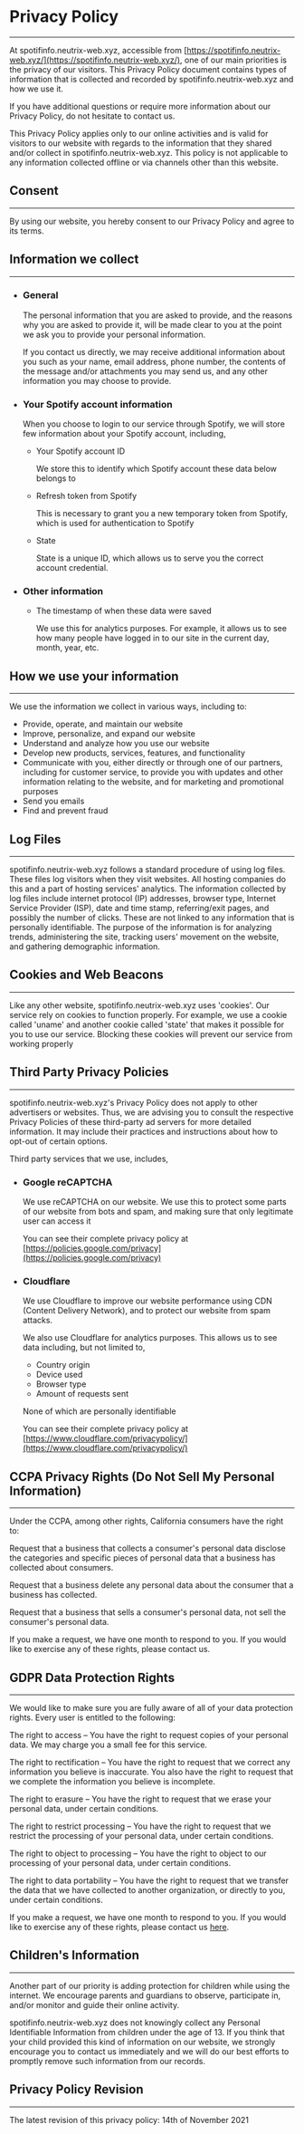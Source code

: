 # Privacy Policy

---

At spotifinfo.neutrix-web.xyz, accessible from [https://spotifinfo.neutrix-web.xyz/](https://spotifinfo.neutrix-web.xyz/), one of our main priorities is the privacy of our visitors. This Privacy Policy document contains types of information that is collected and recorded by spotifinfo.neutrix-web.xyz and how we use it.

If you have additional questions or require more information about our Privacy Policy, do not hesitate to contact us.

This Privacy Policy applies only to our online activities and is valid for visitors to our website with regards to the information that they shared and/or collect in spotifinfo.neutrix-web.xyz. This policy is not applicable to any information collected offline or via channels other than this website.

## Consent

---

By using our website, you hereby consent to our Privacy Policy and agree to its terms.

## Information we collect

---

-   ### General

    The personal information that you are asked to provide, and the reasons why you are asked to provide it, will be made clear to you at the point we ask you to provide your personal information.

    If you contact us directly, we may receive additional information about you such as your name, email address, phone number, the contents of the message and/or attachments you may send us, and any other information you may choose to provide.

-   ### Your Spotify account information

    When you choose to login to our service through Spotify, we will store few information about your Spotify account, including,

    -   Your Spotify account ID

        We store this to identify which Spotify account these data below belongs to

    -   Refresh token from Spotify

        This is necessary to grant you a new temporary token from Spotify, which is used for authentication to Spotify

    -   State

        State is a unique ID, which allows us to serve you the correct account credential.

-   ### Other information

    -   The timestamp of when these data were saved

        We use this for analytics purposes. For example, it allows us to see how many people have logged in to our site in the current day, month, year, etc.

## How we use your information

---

We use the information we collect in various ways, including to:

-   Provide, operate, and maintain our website
-   Improve, personalize, and expand our website
-   Understand and analyze how you use our website
-   Develop new products, services, features, and functionality
-   Communicate with you, either directly or through one of our partners, including for customer service, to provide you with updates and other information relating to the website, and for marketing and promotional purposes
-   Send you emails
-   Find and prevent fraud

## Log Files

---

spotifinfo.neutrix-web.xyz follows a standard procedure of using log files. These files log visitors when they visit websites. All hosting companies do this and a part of hosting services' analytics. The information collected by log files include internet protocol (IP) addresses, browser type, Internet Service Provider (ISP), date and time stamp, referring/exit pages, and possibly the number of clicks. These are not linked to any information that is personally identifiable. The purpose of the information is for analyzing trends, administering the site, tracking users' movement on the website, and gathering demographic information.

## Cookies and Web Beacons

---

Like any other website, spotifinfo.neutrix-web.xyz uses 'cookies'. Our service rely on cookies to function properly. For example, we use a cookie called 'uname' and another cookie called 'state' that makes it possible for you to use our service. Blocking these cookies will prevent our service from working properly

## Third Party Privacy Policies

---

spotifinfo.neutrix-web.xyz's Privacy Policy does not apply to other advertisers or websites. Thus, we are advising you to consult the respective Privacy Policies of these third-party ad servers for more detailed information. It may include their practices and instructions about how to opt-out of certain options.

Third party services that we use, includes,

-   ### Google reCAPTCHA

    We use reCAPTCHA on our website. We use this to protect some parts of our website from bots and spam, and making sure that only legitimate user can access it

    You can see their complete privacy policy at [https://policies.google.com/privacy](https://policies.google.com/privacy)

-   ### Cloudflare

    We use Cloudflare to improve our website performance using CDN (Content Delivery Network), and to protect our website from spam attacks.

    We also use Cloudflare for analytics purposes. This allows us to see data including, but not limited to,

    -   Country origin
    -   Device used
    -   Browser type
    -   Amount of requests sent

    None of which are personally identifiable

    You can see their complete privacy policy at [https://www.cloudflare.com/privacypolicy/](https://www.cloudflare.com/privacypolicy/)

## CCPA Privacy Rights (Do Not Sell My Personal Information)

---

Under the CCPA, among other rights, California consumers have the right to:

Request that a business that collects a consumer's personal data disclose the categories and specific pieces of personal data that a business has collected about consumers.

Request that a business delete any personal data about the consumer that a business has collected.

Request that a business that sells a consumer's personal data, not sell the consumer's personal data.

If you make a request, we have one month to respond to you. If you would like to exercise any of these rights, please contact us.

## GDPR Data Protection Rights

---

We would like to make sure you are fully aware of all of your data protection rights. Every user is entitled to the following:

The right to access – You have the right to request copies of your personal data. We may charge you a small fee for this service.

The right to rectification – You have the right to request that we correct any information you believe is inaccurate. You also have the right to request that we complete the information you believe is incomplete.

The right to erasure – You have the right to request that we erase your personal data, under certain conditions.

The right to restrict processing – You have the right to request that we restrict the processing of your personal data, under certain conditions.

The right to object to processing – You have the right to object to our processing of your personal data, under certain conditions.

The right to data portability – You have the right to request that we transfer the data that we have collected to another organization, or directly to you, under certain conditions.

If you make a request, we have one month to respond to you. If you would like to exercise any of these rights, please contact us [here](mailto:contact@spotifinfo.neutrix-web.xyz).

## Children's Information

---

Another part of our priority is adding protection for children while using the internet. We encourage parents and guardians to observe, participate in, and/or monitor and guide their online activity.

spotifinfo.neutrix-web.xyz does not knowingly collect any Personal Identifiable Information from children under the age of 13. If you think that your child provided this kind of information on our website, we strongly encourage you to contact us immediately and we will do our best efforts to promptly remove such information from our records.

## Privacy Policy Revision

---

The latest revision of this privacy policy: 14th of November 2021
